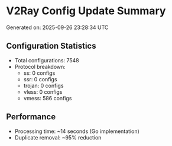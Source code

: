 # V2Ray Config Update Summary
Generated on: 2025-09-26 23:28:34 UTC

## Configuration Statistics
- Total configurations: 7548
- Protocol breakdown:
  - ss: 0 configs
  - ssr: 0 configs
  - trojan: 0 configs
  - vless: 0 configs
  - vmess: 586 configs

## Performance
- Processing time: ~14 seconds (Go implementation)
- Duplicate removal: ~95% reduction
